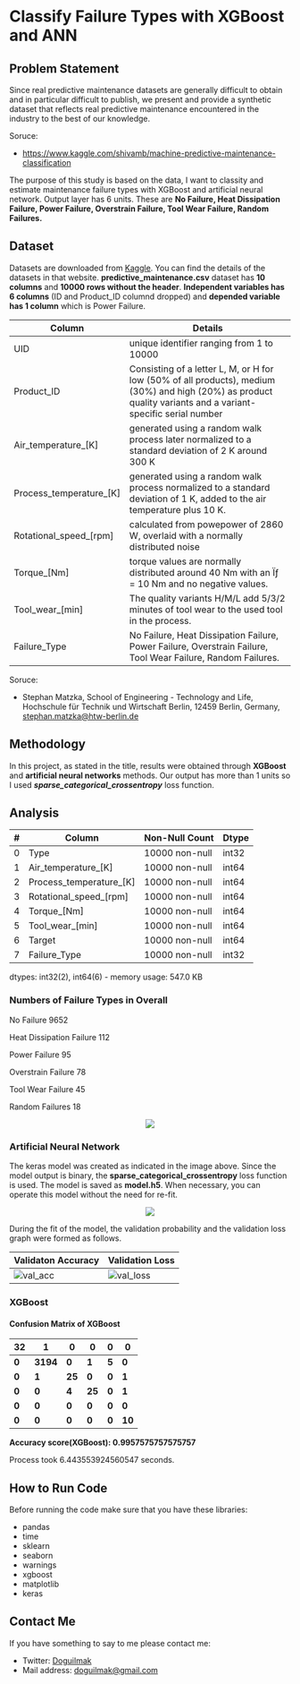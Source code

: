 
# Classify Failure Types with XGBoost and ANN


## Problem Statement

Since real predictive maintenance datasets are generally difficult to obtain and in particular difficult to publish, we present and provide a synthetic dataset that reflects real predictive maintenance encountered in the industry to the best of our knowledge. 

Soruce: 
- https://www.kaggle.com/shivamb/machine-predictive-maintenance-classification

The purpose of this study is based on the data, I want to classity and estimate maintenance failure types with XGBoost and artificial neural network. Output layer has 6 units. These are **No Failure, Heat Dissipation Failure, Power Failure, Overstrain Failure, Tool Wear Failure, Random Failures.**

## Dataset

Datasets are downloaded from [Kaggle](https://www.kaggle.com/shivamb/machine-predictive-maintenance-classification). You can find the details of the datasets in that website. **predictive_maintenance.csv** dataset has **10 columns** and **10000 rows without the header**. **Independent variables has 6 columns** (ID and Product_ID columnd dropped) and **depended variable has 1 column** which is Power Failure. 

| Column | Details |
|--|--|
| UID  | unique identifier ranging from 1 to 10000 |
| Product_ID | Consisting of a letter L, M, or H for low (50% of all products), medium (30%) and high (20%) as product quality variants and a variant-specific serial number |
| Air_temperature_[K] | generated using a random walk process later normalized to a standard deviation of 2 K around 300 K |
| Process_temperature_[K] | generated using a random walk process normalized to a standard deviation of 1 K, added to the air temperature plus 10 K. |
| Rotational_speed_[rpm] | calculated from powepower of 2860 W, overlaid with a normally distributed noise |
| Torque_[Nm] | torque values are normally distributed around 40 Nm with an Ïƒ = 10 Nm and no negative values. |
| Tool_wear_[min] | The quality variants H/M/L add 5/3/2 minutes of tool wear to the used tool in the process. |
| Failure_Type | No Failure, Heat Dissipation Failure, Power Failure, Overstrain Failure, Tool Wear Failure, Random Failures. |

Soruce: 
 - Stephan Matzka, School of Engineering - Technology and Life, Hochschule für Technik und Wirtschaft Berlin, 12459 Berlin, Germany, stephan.matzka@htw-berlin.de

## Methodology

In this project, as stated in the title, results were obtained through **XGBoost** and **artificial neural networks** methods. Our output has more than 1 units so I used ***sparse_categorical_crossentropy*** loss function.

## Analysis

| # | Column | Non-Null Count | Dtype |
|--|--|--|--|
| 0 | Type | 10000 non-null | int32
| 1 | Air_temperature_[K] | 10000 non-null | int64
| 2 | Process_temperature_[K] | 10000 non-null | int64
| 3 | Rotational_speed_[rpm] | 10000 non-null | int64
| 4 | Torque_[Nm] | 10000 non-null | int64
| 5 | Tool_wear_[min] | 10000 non-null | int64
| 6 | Target | 10000 non-null | int64
| 7 | Failure_Type | 10000 non-null | int32

dtypes: int32(2), int64(6) - memory usage: 547.0 KB

### Numbers of Failure Types in Overall

No Failure                  9652

Heat Dissipation Failure     112

Power Failure                 95

Overstrain Failure            78

Tool Wear Failure             45

Random Failures               18

<p align="center">
    <img src="Plots/hist_failure_types.png"> 
</p>

### Artificial Neural Network

The keras model was created as indicated in the image above. Since the model output is binary, the **sparse_categorical_crossentropy** loss function is used. The model is saved as **model.h5**. When necessary, you can operate this model without the need for re-fit.

<p align="center">
    <img src="Plots/model_input_and_output.png"> 
</p>

During the fit of the model, the validation probability and the validation loss graph were formed as follows.

| Validaton Accuracy | Validation Loss |
|--|--|
| ![val_acc](Plots/model_acc.png) | ![val_loss](Plots/model_loss.png) |

### XGBoost

#### Confusion Matrix of XGBoost
| 32 | 1 | 0 | 0 | 0 | 0 |
|--|--|--|--|--|--|
| **0** | **3194** | **0** | **1** | **5** | **0** |
| **0** | **1** | **25** | **0** | **0** | **1** |
| **0** | **0** | **4** | **25** | **0** | **1** |
| **0** | **0** | **0** | **0** | **0** | **0** |
| **0** | **0** | **0** | **0** | **0** | **10** |


**Accuracy score(XGBoost): 0.9957575757575757**

Process took 6.443553924560547 seconds.

## How to Run Code

Before running the code make sure that you have these libraries:

 - pandas 
 - time
 - sklearn
 - seaborn
 - warnings
 - xgboost
 - matplotlib
 - keras
    
## Contact Me

If you have something to say to me please contact me: 

 - Twitter: [Doguilmak](https://twitter.com/Doguilmak)  
 - Mail address: doguilmak@gmail.com
 